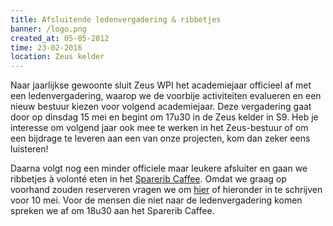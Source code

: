 ```yaml
---
title: Afsluitende ledenvergadering & ribbetjes
banner: /logo.png
created_at: 05-05-2012
time: 23-02-2016
location: Zeus kelder
---
```


Naar jaarlijkse gewoonte sluit Zeus WPI het academiejaar officieel af met een ledenvergadering, waarop we de voorbije activiteiten evalueren en een nieuw bestuur kiezen voor volgend academiejaar. Deze vergadering gaat door op dinsdag 15 mei en begint om 17u30 in de Zeus kelder in S9. Heb je interesse om volgend jaar ook mee te werken in het Zeus-bestuur of om een bijdrage te leveren aan een van onze projecten, kom dan zeker eens luisteren!

Daarna volgt nog een minder officiele maar leukere afsluiter en gaan we ribbetjes à volonté eten in het <a href="https://www.spareribcaffee.com">Sparerib Caffee</a>. Omdat we graag op voorhand zouden reserveren vragen we om <a href="https://docs.google.com/spreadsheet/viewform?formkey=dFFYV3ZTem1SYXRYazdjZ29uampRdUE6MQ#gid=0">hier</a> of hieronder in te schrijven voor 10 mei. Voor de mensen die niet naar de ledenvergadering komen spreken we af om 18u30 aan het Sparerib Caffee.